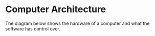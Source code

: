 # Computer Architecture

The diagram below shows the hardware of a computer and what the software has control over.







